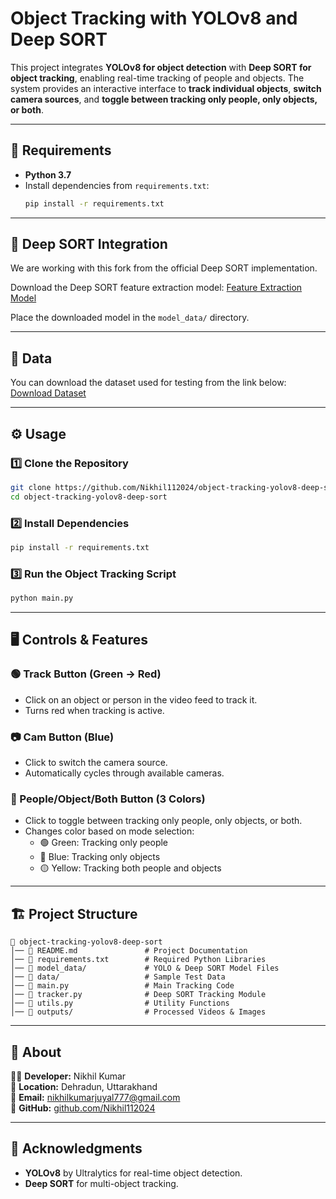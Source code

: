 # Object Tracking with YOLOv8 and Deep SORT  

This project integrates **YOLOv8 for object detection** with **Deep SORT for object tracking**, enabling real-time tracking of people and objects. The system provides an interactive interface to **track individual objects**, **switch camera sources**, and **toggle between tracking only people, only objects, or both**.

---

## 📌 Requirements  

- **Python 3.7**  
- Install dependencies from `requirements.txt`:  
  ```bash
  pip install -r requirements.txt
  ```

---

## 🚀 Deep SORT Integration  
We are working with this fork from the official Deep SORT implementation.

Download the Deep SORT feature extraction model:
[Feature Extraction Model](#)  

Place the downloaded model in the `model_data/` directory.

---

## 📂 Data  
You can download the dataset used for testing from the link below:  
[Download Dataset](#)

---

## ⚙️ Usage  

### 1️⃣ Clone the Repository  
```bash
git clone https://github.com/Nikhil112024/object-tracking-yolov8-deep-sort.git
cd object-tracking-yolov8-deep-sort
```

### 2️⃣ Install Dependencies  
```bash
pip install -r requirements.txt
```

### 3️⃣ Run the Object Tracking Script  
```bash
python main.py
```

---

## 🖥️ Controls & Features  

### 🟢 Track Button (Green → Red)  
- Click on an object or person in the video feed to track it.  
- Turns red when tracking is active.  

### 📷 Cam Button (Blue)  
- Click to switch the camera source.  
- Automatically cycles through available cameras.  

### 🔄 People/Object/Both Button (3 Colors)  
- Click to toggle between tracking only people, only objects, or both.  
- Changes color based on mode selection:  
  - 🟢 Green: Tracking only people  
  - 🔵 Blue: Tracking only objects  
  - 🟡 Yellow: Tracking both people and objects  

---

## 🏗️ Project Structure  
```
📂 object-tracking-yolov8-deep-sort
│── 📜 README.md               # Project Documentation  
│── 📄 requirements.txt        # Required Python Libraries  
│── 📂 model_data/             # YOLO & Deep SORT Model Files  
│── 📂 data/                   # Sample Test Data  
│── 📄 main.py                 # Main Tracking Code  
│── 📄 tracker.py              # Deep SORT Tracking Module  
│── 📄 utils.py                # Utility Functions  
│── 📂 outputs/                # Processed Videos & Images  
```

---

## 📜 About  

👨‍💻 **Developer:** Nikhil Kumar  
📍 **Location:** Dehradun, Uttarakhand  
📧 **Email:** nikhilkumarjuyal777@gmail.com  
🔗 **GitHub:** [github.com/Nikhil112024](https://github.com/Nikhil112024)

---

## 📜 Acknowledgments  
- **YOLOv8** by Ultralytics for real-time object detection.  
- **Deep SORT** for multi-object tracking.  
